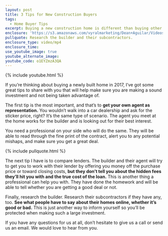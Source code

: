 ```yaml
---
layout: post
title: 3 Tips for New Construction Buyers
tags:
  - Home Buyer Tips
excerpt: Buying a new construction home is different than buying other types of homes. There are a few things you need to pay special attention to.
enclosure: 'https://s3.amazonaws.com/vyralmarketing/Dean+Aguilar/Videos/2017/3+Tips+for+New+Construction+Buyers+-+San+Diego+Real+Estate+Agent.mp4'
pullquote: Research the builder and their subcontractors.
enclosure_type: video/mp4
enclosure_time:
use_youtube_image: true
youtube_alternate_image:
youtube_code: o1EYZmzA3QA
---
```



{% include youtube.html %}

If you’re thinking about buying a newly built home in 2017, I’ve got some great tips to share with you that will help make sure you are making a sound investment and not being taken advantage of.

The first tip is the most important, and that’s to **get your own agent as representation.** You wouldn’t walk into a car dealership and ask for the sticker price, right? It’s the same type of scenario. The agent you meet at the home works for the builder and is looking out for their best interest.&nbsp;

You need a professional on your side who will do the same. They will be able to read through the fine print of the contract, alert you to any potential mishaps, and make sure you get a great deal.

{% include pullquote.html %}

The next tip I have is to compare lenders. The builder and their agent will try to get you to work with their lender by offering you money off the purchase price or toward closing costs,&nbsp;**but they don’t tell you about the hidden fees they’ll hit you with and the true cost of the loan.**&nbsp;This is another thing a professional can help you with. They have done the homework and will be able to tell whether you are getting a good deal or not.

Finally, research the builder. Research their subcontractors if they have any, too. **See what people have to say about their homes online, whether it’s good or bad.** This is just another way to inform yourself so you’ll be protected when making such a large investment.

If you have any questions for us at all, don’t hesitate to give us a call or send us an email. We would love to hear from you.